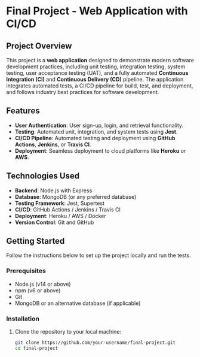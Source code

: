 # Final Project - Web Application with CI/CD

## Project Overview

This project is a **web application** designed to demonstrate modern software development practices, including unit testing, integration testing, system testing, user acceptance testing (UAT), and a fully automated **Continuous Integration (CI)** and **Continuous Delivery (CD)** pipeline. The application integrates automated tests, a CI/CD pipeline for build, test, and deployment, and follows industry best practices for software development.

## Features

- **User Authentication**: User sign-up, login, and retrieval functionality.
- **Testing**: Automated unit, integration, and system tests using **Jest**.
- **CI/CD Pipeline**: Automated testing and deployment using **GitHub Actions**, **Jenkins**, or **Travis CI**.
- **Deployment**: Seamless deployment to cloud platforms like **Heroku** or **AWS**.

## Technologies Used

- **Backend**: Node.js with Express
- **Database**: MongoDB (or any preferred database)
- **Testing Framework**: Jest, Supertest
- **CI/CD**: GitHub Actions / Jenkins / Travis CI
- **Deployment**: Heroku / AWS / Docker
- **Version Control**: Git and GitHub

## Getting Started

Follow the instructions below to set up the project locally and run the tests.

### Prerequisites

- Node.js (v14 or above)
- npm (v6 or above)
- Git
- MongoDB or an alternative database (if applicable)

### Installation

1. Clone the repository to your local machine:
   ```bash
   git clone https://github.com/your-username/final-project.git
   cd final-project
